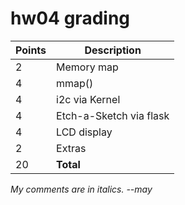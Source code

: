 # hw04 grading

| Points      | Description |
| ----------- | ----------- |
|  2 | Memory map 
|  4 | mmap()
|  4 | i2c via Kernel
|  4 | Etch-a-Sketch via flask
|  4 | LCD display
|  2 | Extras
| 20 | **Total**

*My comments are in italics. --may*

